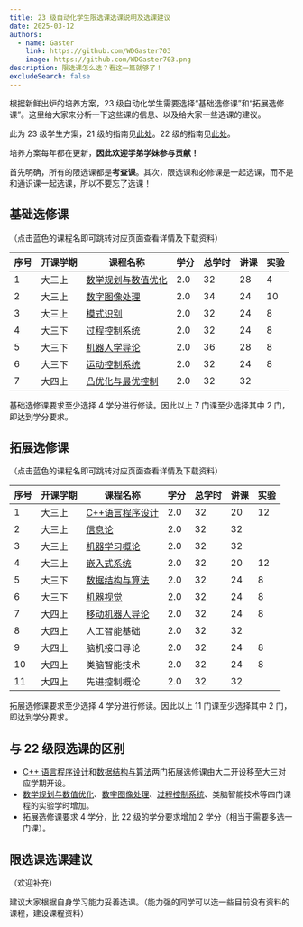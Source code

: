 ```yaml
---
title: 23 级自动化学生限选课选课说明及选课建议
date: 2025-03-12
authors:
  - name: Gaster
    link: https://github.com/WDGaster703
    image: https://github.com/WDGaster703.png
description: 限选课怎么选？看这一篇就够了！
excludeSearch: false
---
```


根据新鲜出炉的培养方案，23 级自动化学生需要选择“基础选修课”和“拓展选修课”。这里给大家来分析一下这些课的信息、以及给大家一些选课的建议。

此为 23 级学生方案，21 级的指南见[此处](https://hoa.moe/blog/distributive-guidance-for-21/)。22 级的指南见[此处](https://hoa.moe/blog/distributive-guidance-for-22/)。

培养方案每年都在更新，**因此欢迎学弟学妹参与贡献！**

首先明确，所有的限选课都是**考查课**。其次，限选课和必修课是一起选课，而不是和通识课一起选课，所以不要忘了选课！

## 基础选修课

（点击蓝色的课程名即可跳转对应页面查看详情及下载资料）

| 序号 | 开课学期 | 课程名称      | 学分 | 总学时 | 讲课 | 实验 |
| ---- | -------- | ------------  | ---- | ------ | ---- | ---- |
| 1    | 大三上   | [数学规划与数值优化](https://hoa.moe/docs/junior-autumn/math3010/)     |  2.0  | 32     | 28    | 4      |
|  2   |  大三上  | [数字图像处理](https://hoa.moe/docs/junior-autumn/auto3003/)  | 2.0      | 34         | 24       | 10        |
|  3   | 大三上   | [模式识别](https://hoa.moe/docs/junior-autumn/auto5024/) | 2.0  | 32     | 24   | 8 |
| 4    | 大三下   | [过程控制系统](https://hoa.moe/docs/junior-spring/auto3007/) |  2.0  | 32     | 24   | 8   |
|  5   | 大三下   | [机器人学导论](https://hoa.moe/docs/junior-spring/auto3005/) | 2.0      | 36         | 28       | 8        |
|  6   | 大三下   | [运动控制系统](https://hoa.moe/docs/junior-spring/auto3011/) | 2.0      | 32         | 24       | 8        |
|  7   | 大四上   | [凸优化与最优控制](https://hoa.moe/docs/senior-autumn/auto5023/)   | 2.0      | 32         | 32       |       |

基础选修课要求至少选择 4 学分进行修读。因此以上 7 门课至少选择其中 2 门，即达到学分要求。 

## 拓展选修课
（点击蓝色的课程名即可跳转对应页面查看详情及下载资料）

| 序号 | 开课学期 | 课程名称          | 学分 | 总学时 | 讲课 | 实验 |
| ---- | -------- | ---------------- | ---- | ------ | ---- | ---- |
|  1  | 大三上  | [C++语言程序设计](https://hoa.moe/docs/sophomore-autumn/comp2014/) | 2.0  | 32   | 20 | 12  |
|  2  | 大三上  | [信息论](https://hoa.moe/docs/sophomore-autumn/auto3020/) | 2.0  | 32   | 32   |      |
|  3  | 大三上  | [机器学习概论](https://hoa.moe/docs/junior-autumn/auto3019/) | 2.0  | 32  | 32   |    |
|  4  | 大三上  | [嵌入式系统](https://hoa.moe/docs/junior-autumn/auto3024/) | 2.0   | 32   | 20   | 12 |
|  5  | 大三下  | [数据结构与算法](https://hoa.moe/docs/sophomore-spring/comp2050/) | 2.0  | 32   | 24 | 8 |
|  6  | 大三下  | [机器视觉](https://hoa.moe/docs/junior-spring/auto3006/)  | 2.0   | 32   | 24    | 8   |
|  7  | 大四上  | [移动机器人导论](https://hoa.moe/docs/senior-autumn/auto3012/)  | 2.0 | 32  | 24 | 8   |
|  8  | 大四上  | 人工智能基础 | 2.0  | 32     | 32 |     |
|  9  | 大四上  | 脑机接口导论 | 2.0  | 32     | 24   |   8   |
| 10  | 大四上  | 类脑智能技术 | 2.0  | 32     | 24   |  8    |
| 11  | 大四上  | 先进控制概论 | 2.0  | 32     | 32   |      |

拓展选修课要求至少选择 4 学分进行修读。因此以上 11 门课至少选择其中 2 门，即达到学分要求。 

## 与 22 级限选课的区别

- [C++ 语言程序设计](https://hoa.moe/docs/sophomore-autumn/comp2014/)和[数据结构与算法](https://hoa.moe/docs/sophomore-spring/comp2050/)两门拓展选修课由大二开设移至大三对应学期开设。
- [数学规划与数值优化](https://hoa.moe/docs/junior-autumn/math3010/)、[数字图像处理](https://hoa.moe/docs/junior-autumn/auto3003/)、[过程控制系统](https://hoa.moe/docs/junior-spring/auto3007/)、类脑智能技术等四门课程的实验学时增加。
- 拓展选修课要求 4 学分，比 22 级的学分要求增加 2 学分（相当于需要多选一门课）。

## 限选课选课建议
（欢迎补充）

建议大家根据自身学习能力妥善选课。（能力强的同学可以选一些目前没有资料的课程，建设课程资料）

